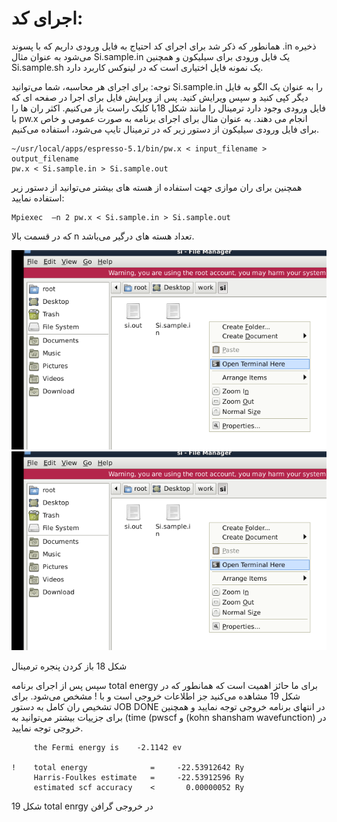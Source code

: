 # اجرای کد:

همانطور که ذکر شد برای اجرای کد احتیاج به فایل ورودی داریم که با پسوند .in ذخیره می‌شود به عنوان مثال Si.sample.in یک فایل ورودی برای سیلیکون و همچنین Si.sample.sh یک نمونه فایل اختیاری است که در لینوکس کاربرد دارد.

توجه: برای اجرای هر محاسبه، شما می‌توانید Si.sample.in را به عنوان یک الگو به فایل دیگر کپی کنید و سپس ویرایش کنید. پس از ویرایش فایل برای اجرا در صفحه ای که فایل ورودی وجود دارد ترمینال را مانند شکل 18با کلیک راست باز می‌کنیم. اکثر ران ها را با pw.x انجام می دهند. به عنوان مثال برای اجرای برنامه به صورت عمومی و خاص برای فایل ورودی سیلیکون از دستور زیر که در ترمینال تایپ می‌شود، استفاده می‌کنیم.

```
~/usr/local/apps/espresso-5.1/bin/pw.x < input_filename > output_filename
pw.x < Si.sample.in > Si.sample.out
```

همچنین برای ران موازی جهت استفاده از هسته های بیشتر می‌توانید از دستور زیر استفاده نمایید:

```
Mpiexec  –n 2 pw.x < Si.sample.in > Si.sample.out
```

که در قسمت بالا n  تعداد هسته های درگیر می‌باشد.

![](/assets/33.png)![](/assets/18.png)

شکل 18 باز کردن پنجره ترمینال

سپس پس از اجرای برنامه total energy برای ما حائز اهمیت است که همانطور که در شکل 19 مشاهده می‌کنید جز اطلاعات خروجی است و با ! مشخص می‌شود. برای تشخیص ران کامل به دستور JOB DONE  در انتهای برنامه خروجی توجه نمایید و همچنین برای جزییات بیشتر می‌توانید به \(time  \(pwscf و                              \(kohn shansham wavefunction\) در خروجی توجه نمایید.

```
     the Fermi energy is    -2.1142 ev

!    total energy              =     -22.53912642 Ry
     Harris-Foulkes estimate   =     -22.53912596 Ry
     estimated scf accuracy    <       0.00000052 Ry
```

شکل 19 total enrgy  در خروجی گرافن

